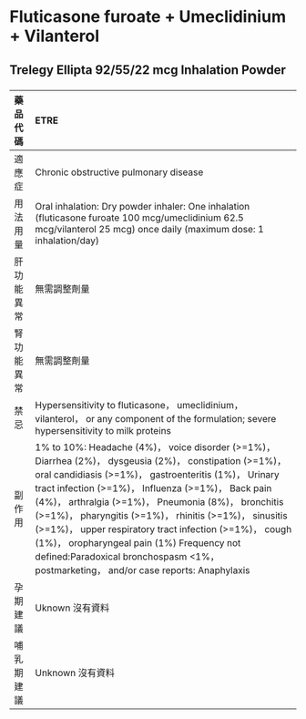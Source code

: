 # Fluticasone furoate + Umeclidinium + Vilanterol

## Trelegy Ellipta 92/55/22 mcg Inhalation Powder

##### 

| 藥品代碼   | ETRE                                                                                                                                                                                                                                                                                                                                                                                                                                                                                                                                     |
|:-----------|:-----------------------------------------------------------------------------------------------------------------------------------------------------------------------------------------------------------------------------------------------------------------------------------------------------------------------------------------------------------------------------------------------------------------------------------------------------------------------------------------------------------------------------------------|
| 適應症     | Chronic obstructive pulmonary disease                                                                                                                                                                                                                                                                                                                                                                                                                                                                                                    |
| 用法用量   | Oral inhalation: Dry powder inhaler: One inhalation (fluticasone furoate 100 mcg/umeclidinium 62.5 mcg/vilanterol 25 mcg) once daily (maximum dose: 1 inhalation/day)                                                                                                                                                                                                                                                                                                                                                                    |
| 肝功能異常 | 無需調整劑量                                                                                                                                                                                                                                                                                                                                                                                                                                                                                                                             |
| 腎功能異常 | 無需調整劑量                                                                                                                                                                                                                                                                                                                                                                                                                                                                                                                             |
| 禁忌       | Hypersensitivity to fluticasone， umeclidinium， vilanterol， or any component of the formulation; severe hypersensitivity to milk proteins                                                                                                                                                                                                                                                                                                                                                                                              |
| 副作用     | 1% to 10%: Headache (4%)， voice disorder (>=1%)， Diarrhea (2%)， dysgeusia (2%)， constipation (>=1%)， oral candidiasis (>=1%)， gastroenteritis (1%)， Urinary tract infection (>=1%)， Influenza (>=1%)， Back pain (4%)， arthralgia (>=1%)， Pneumonia (8%)， bronchitis (>=1%)， pharyngitis (>=1%)， rhinitis (>=1%)， sinusitis (>=1%)， upper respiratory tract infection (>=1%)， cough (1%)， oropharyngeal pain (1%) Frequency not defined:Paradoxical bronchospasm <1%， postmarketing， and/or case reports: Anaphylaxis |
| 孕期建議   | Uknown 沒有資料                                                                                                                                                                                                                                                                                                                                                                                                                                                                                                                          |
| 哺乳期建議 | Unknown 沒有資料                                                                                                                                                                                                                                                                                                                                                                                                                                                                                                                         |

